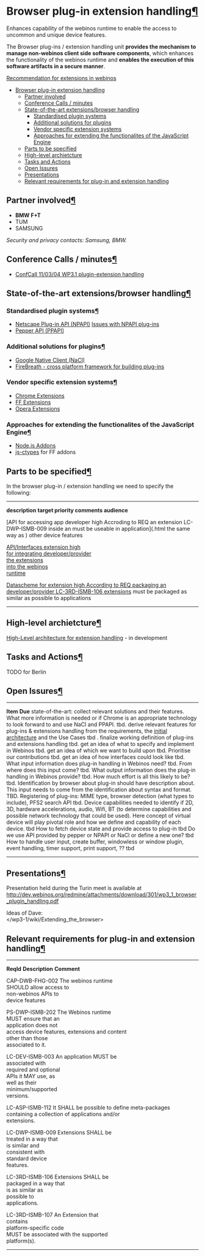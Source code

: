 Browser plug-in extension handling[¶](#Browser-plug-in-extension-handling)
==========================================================================

Enhances capability of the webinos runtime to enable the access to
uncommon and unique device features.

The Browser plug-ins / extension handling unit **provides the mechanism
to manage non-webinos client side software components**, which enhances
the functionality of the webinos runtime and **enables the execution of
this software artifacts in a secure manner**.

[Recommendation for extensions in webinos](.html)

-   [Browser plug-in extension
    handling](#Browser-plug-in-extension-handling)
    -   [Partner involved](#Partner-involved)
    -   [Conference Calls / minutes](#Conference-Calls-minutes)
    -   [State-of-the-art extensions/browser
        handling](#State-of-the-art-extensionsbrowser-handling)
        -   [Standardised plugin systems](#Standardised-plugin-systems)
        -   [Additional solutions for
            plugins](#Additional-solutions-for-plugins)
        -   [Vendor specific extension
            systems](#Vendor-specific-extension-systems)
        -   [Approaches for extending the functionalites of the
            JavaScript
            Engine](#Approaches-for-extending-the-functionalites-of-the-JavaScript-Engine)
    -   [Parts to be specified](#Parts-to-be-specified)
    -   [High-level archietcture](#High-level-archietcture)
    -   [Tasks and Actions](#Tasks-and-Actions)
    -   [Open Issures](#Open-Issures)
    -   [Presentations](#Presentations)
    -   [Relevant requirements for plug-in and extension
        handling](#Relevant-requirements-for-plug-in-and-extension-handling)

Partner involved[¶](#Partner-involved)
--------------------------------------

-   **BMW F+T**
-   TUM
-   SAMSUNG

*Security and privacy contacts: Samsung, BMW.*

Conference Calls / minutes[¶](#Conference-Calls-minutes)
--------------------------------------------------------

-   [ConfCall 11/03/04 WP3.1 plugin-extension handling](.html)

State-of-the-art extensions/browser handling[¶](#State-of-the-art-extensionsbrowser-handling)
---------------------------------------------------------------------------------------------

### Standardised plugin systems[¶](#Standardised-plugin-systems)

-   [Netscape Plug-in API
    (NPAPI)](%20Netscape%20Plug-in%20API%20(NPAPI).html) [Issues with
    NPAPI plug-ins](.html)
-   [Pepper API (PPAPI)](Pepper%20API%20(PPAPI).html)

### Additional solutions for plugins[¶](#Additional-solutions-for-plugins)

-   [Google Native Client
    (NaCl)](Google%20Native%20Client%20(NaCl).html)
-   [FireBreath - cross platform framework for building
    plug-ins](%20FireBreath%20-%20cross%20platform%20framework%20for%20building%20plug-ins%20.html)

### Vendor specific extension systems[¶](#Vendor-specific-extension-systems)

-   [Chrome Extensions](%20Chrome%20Extensions.html)
-   [FF Extensions](.html)
-   [Opera Extensions](.html)

### Approaches for extending the functionalites of the JavaScript Engine[¶](#Approaches-for-extending-the-functionalites-of-the-JavaScript-Engine)

-   [Node.js Addons](.html)
-   [js-ctypes](.html) for FF addons

Parts to be specified[¶](#Parts-to-be-specified)
------------------------------------------------

In the browser plug-in / extension handling we need to specify the
following:

  ------------------ ------------------ ------------------ ------------------
  **description**    **target           **priority**       **comments**
                     audience**                            

  [API for accessing app developer      high               Accroding to REQ
  an extension                                             LC-DWP-ISMB-009
  inside an                                                must be useable in
  application](.html                                       the same way as
  )                                                        other device
                                                           features

  [API/Interfaces    extension          high               
  for integrating    developer/provider                    
  the extensions                                           
  into the webinos                                         
  runtime](.html)                                          

  [Datascheme for    extension          high               According to REQ
  packaging an       developer/provider                    LC-3RD-ISMB-106
  extensions](.html)                                       must be packaged
                                                           as similar as
                                                           possible to
                                                           applications
  ------------------ ------------------ ------------------ ------------------

High-level archietcture[¶](#High-level-archietcture)
----------------------------------------------------

[High-Level architecture for extension handling](.html) - in development

Tasks and Actions[¶](#Tasks-and-Actions)
----------------------------------------

TODO for Berlin

Open Issures[¶](#Open-Issures)
------------------------------

  ---------------------------------------------------------------------------------------------------------------------------------------------------------------------------------------------------------------------------------------------------------------------------------- ---------
  **Item**                                                                                                                                                                                                                                                                           **Due**
  state-of-the-art: collect relevant solutions and their features. What more information is needed or if Chrome is an appropriate technology to look forward to and use NaCl and PPAPI.                                                                                              tbd.
  derive relevant features for plug-ins & extensions handling from the requirements, the [initial architecture](initial%20architecture.html) and the Use Cases                                                                                                                       tbd .
  finalize working definition of plug-ins and extensions handling                                                                                                                                                                                                                    tbd.
  get an idea of what to specify and implement in Webinos                                                                                                                                                                                                                            tbd.
  get an idea of which we want to build upon                                                                                                                                                                                                                                         tbd.
  Prioritise our contributions                                                                                                                                                                                                                                                       tbd.
  get an idea of how interfaces could look like                                                                                                                                                                                                                                      tbd.
  What input information does plug-in handling in Webinos need?                                                                                                                                                                                                                      tbd.
  From where does this input come?                                                                                                                                                                                                                                                   tbd.
  What output information does the plug-in handling in Webinos provide?                                                                                                                                                                                                              tbd.
  How much effort is all this likely to be?                                                                                                                                                                                                                                          tbd.
  Identification by browser about plug-in should have description about. This input needs to come from the identification about syntax and format.                                                                                                                                   TBD.
  Registering of plug-ins: MIME type, browser detection (what types to include), PFS2 search API                                                                                                                                                                                     tbd.
  Device capabilities needed to identify if 2D, 3D, hardware accelerations, audio, Wifi, BT (to determine capabilities and possible network technology that could be used). Here concept of virtual device will play pivotal role and how we define and capability of each device.   tbd
  How to fetch device state and provide access to plug-in                                                                                                                                                                                                                            tbd
  Do we use API provided by pepper or NPAPI or NaCl or define a new one?                                                                                                                                                                                                             tbd
  How to handle user input, create buffer, windowless or window plugin, event handling, timer support, print support, ??                                                                                                                                                             tbd
  ---------------------------------------------------------------------------------------------------------------------------------------------------------------------------------------------------------------------------------------------------------------------------------- ---------

Presentations[¶](#Presentations)
--------------------------------

Presentation held during the Turin meet is available at\
<http://dev.webinos.org/redmine/attachments/download/301/wp3_1_browser_plugin_handling.pdf>

Ideas of Dave:\
</wp3-1/wiki/Extending_the_browser>

Relevant requirements for plug-in and extension handling[¶](#Relevant-requirements-for-plug-in-and-extension-handling)
----------------------------------------------------------------------------------------------------------------------

  ----------------------- ----------------------- -----------------------
  **ReqId**               **Description**         **Comment**

  CAP-DWB-FHG-002         The webinos runtime     
                          SHOULD allow access to  
                          non-webinos APIs to     
                          device features         

  PS-DWP-ISMB-202         The Webinos runtime     
                          MUST ensure that an     
                          application does not    
                          access device features, 
                          extensions and content  
                          other than those        
                          associated to it.       

  LC-DEV-ISMB-003         An application MUST be  
                          associated with         
                          required and optional   
                          APIs it MAY use, as     
                          well as their           
                          minimum/supported       
                          versions.               

  LC-ASP-ISMB-112         It SHALL be possible to 
                          define meta-packages    
                          containing a collection 
                          of applications and/or  
                          extensions.             

  LC-DWP-ISMB-009         Extensions SHALL be     
                          treated in a way that   
                          is similar and          
                          consistent with         
                          standard device         
                          features.               

  LC-3RD-ISMB-106         Extensions SHALL be     
                          packaged in a way that  
                          is as similar as        
                          possible to             
                          applications.           

  LC-3RD-ISMB-107         An Extension that       
                          contains                
                          platform-specific code  
                          MUST be associated with 
                          the supported           
                          platform(s).            
  ----------------------- ----------------------- -----------------------


